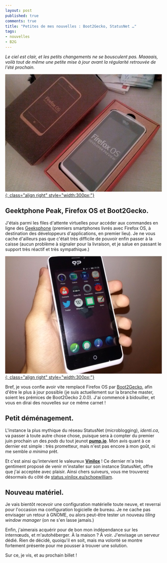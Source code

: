 ```yaml
---
layout: post
published: true
comments: true
title: "Petites de mes nouvelles : Boot2Gecko, StatusNet …"
tags:
- nouvelles
- B2G
---
```

*Le ciel est clair, et les petits changements ne se bousculent pas. Maaaais, voilà tout de même une petite mise à jour avant la régularité retrouvée de l'été prochain.*

[![Geeksphone Peak tout beau, tout emballé](/images/b2g/peakboxed.jpg){: class="align right" style="width:300px;"}](/images/b2g/peakboxed.jpg)

## Geektphone Peak, Firefox OS et Boot2Gecko.

J'étais parmi les files d'attente virtuelles pour accéder aux commandes en ligne des [Geeksphone](http://www.geeksphone.com/) (premiers smartphones livrés avec Firefox OS, à destination des développeurs d'applications, en premier lieu). Je ne vous cache d'ailleurs pas que c'était très difficile de pouvoir enfin passer à la caisse (aucun problème à signaler pour la livraison, et je salue en passant le support très réactif et très sympathique.)

[![Geeksphone Peak en main !](/images/b2g/peakhandon.jpg){: class="align right" style="width:300px;"}](/images/b2g/peakhandon.jpg)

Bref, je vous confie avoir vite remplacé Firefox OS par [Boot2Gecko](https://github.com/mozilla-b2g/B2G), afin d'être le plus à jour possible (je suis actuellement sur la branche master, soient les prémices de Boot2Gecko 2.0.0). J'ai commencé à bidouiller, et vous en dirai des nouvelles sur ce même carnet !

## Petit déménagement.
L'instance la plus mythique du réseau StatusNet (microblogging), *identi.ca*, va passer à toute autre chose chose, puisque sera à compter du premier juin prochain un des *pods* du tout jeunot [**pump.io**](http://pump.io). Mon avis quant à ce dernier est simple : très prometteur, mais n'est pas encore à mon goût, ni me semble *a minima* prêt.

Et c'est ainsi qu'intervient le valeureux [**Vinilox**](http://vinilox.eu) ! Ce dernier m'a très gentiment proposé de venir m'installer sur son instance StatusNet, offre que j'ai acceptée avec plaisir. Ainsi chers suiveurs, vous me trouverez désormais du côté de [status.vinilox.eu/schoewilliam](https://status.vinilox.eu/schoewilliam).

## Nouveau matériel.
Je vais bientôt recevoir une configuration matérielle toute neuve, et reverrai pour l'occasion ma configuration logicielle de bureau. Je ne cache pas envisager un retour à GNOME, ou alors peut-être tester un nouveau *tiling window manager* (on ne s'en lasse jamais.)

Enfin, j'aimerais acquérir pour de bon mon indépendance sur les internœuds, et m'autohéberger. À la maison ? À voir. J'envisage un serveur dédié. Rien de décidé, quoiqu'il en soit, mais ma volonté se montre fortement présente pour me pousser à trouver une solution. 

Sur ce, je vis, et au prochain billet !
